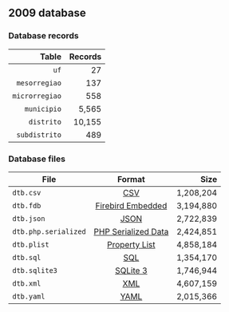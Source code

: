 ## 2009 database

### Database records

|          Table | Records |
| --------------:| -------:|
|           `uf` |      27 |
|  `mesorregiao` |     137 |
| `microrregiao` |     558 |
|    `municipio` |   5,565 |
|     `distrito` |  10,155 |
|  `subdistrito` |     489 |

### Database files

| File                 | Format                                                                                          |      Size |
| -------------------- |:-----------------------------------------------------------------------------------------------:| ---------:|
| `dtb.csv`            | [CSV](https://en.wikipedia.org/wiki/Comma-separated_values)                                     | 1,208,204 |
| `dtb.fdb`            | [Firebird Embedded](https://en.wikipedia.org/wiki/Embedded_database#Firebird_Embedded)          | 3,194,880 |
| `dtb.json`           | [JSON](https://en.wikipedia.org/wiki/JSON)                                                      | 2,722,839 |
| `dtb.php.serialized` | [PHP Serialized Data](https://en.wikipedia.org/wiki/Serialization#Programming_language_support) | 2,424,851 |
| `dtb.plist`          | [Property List](https://en.wikipedia.org/wiki/Property_list)                                    | 4,858,184 |
| `dtb.sql`            | [SQL](https://en.wikipedia.org/wiki/SQL)                                                        | 1,354,170 |
| `dtb.sqlite3`        | [SQLite 3](https://en.wikipedia.org/wiki/SQLite)                                                | 1,746,944 |
| `dtb.xml`            | [XML](https://en.wikipedia.org/wiki/XML)                                                        | 4,607,159 |
| `dtb.yaml`           | [YAML](https://en.wikipedia.org/wiki/YAML)                                                      | 2,015,366 |
